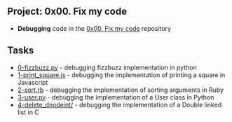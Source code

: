
## Project: 0x00. Fix my code
- **Debugging** code in the [0x00. Fix my code](https://github.com/holbertonschool/0x00-Fix_My_Code_Challenge) repository
## Tasks
- [0-fizzbuzz.py]() - debugging fizzbuzz implementation in python
- [1-print_square.js]() - debugging the implementation of printing a square in Javascript
- [2-sort.rb]() - debugging the implementation of sorting arguments in Ruby
- [3-user.py]() - debugging the implementation of a User class in Python
- [4-delete_dnodeint/]() - debugging the implementation of a Double linked list in C
